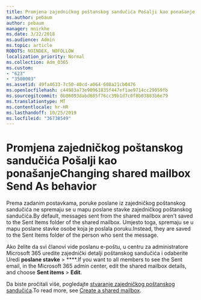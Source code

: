 ```yaml
---
title: Promjena zajedničkog poštanskog sandučića Pošalji kao ponašanje
ms.author: pebaum
author: pebaum
manager: mnirkhe
ms.date: 3/22/2018
ms.audience: Admin
ms.topic: article
ROBOTS: NOINDEX, NOFOLLOW
localization_priority: Normal
ms.collection: Adm_O365
ms.custom:
- "623"
- "3500003"
ms.assetid: 49fa4633-7c50-40cd-a064-608a21cb0476
ms.openlocfilehash: c44983a73e90961835f447ef1ae9714cc29059fb
ms.sourcegitcommit: 0b06093dabd685f76cc39b1d7c0f8b03883b6e79
ms.translationtype: MT
ms.contentlocale: hr-HR
ms.lasthandoff: 10/25/2019
ms.locfileid: "36738549"
---
```

# <a name="changing-shared-mailbox-send-as-behavior"></a><span data-ttu-id="83ab9-102">Promjena zajedničkog poštanskog sandučića Pošalji kao ponašanje</span><span class="sxs-lookup"><span data-stu-id="83ab9-102">Changing shared mailbox Send As behavior</span></span>

<span data-ttu-id="83ab9-103">Prema zadanim postavkama, poruke poslane iz zajedničkog poštanskog sandučića ne spremaju se u mapu poslane stavke zajedničkog poštanskog sandučića.</span><span class="sxs-lookup"><span data-stu-id="83ab9-103">By default, messages sent from the shared mailbox aren't saved to the Sent Items folder of the shared mailbox.</span></span> <span data-ttu-id="83ab9-104">Umjesto toga, spremaju se u mapu poslane stavke osobe koja je poslala poruku.</span><span class="sxs-lookup"><span data-stu-id="83ab9-104">Instead, they are saved to the Sent Items folder of the person who sent the message.</span></span>
  
<span data-ttu-id="83ab9-105">Ako želite da svi članovi vide poslanu e-poštu, u centru za administratore Microsoft 365 uredite zajednički detalji poštanskog sandučića i odaberite Uredi **poslane stavke** \> \*\*\*\*.</span><span class="sxs-lookup"><span data-stu-id="83ab9-105">If you want to all members to see the Sent email, in the Microsoft 365 admin center, edit the shared mailbox details, and choose **Sent items** \> **Edit**.</span></span>
  
<span data-ttu-id="83ab9-106">Da biste pročitali više, pogledajte [stvaranje zajedničkog poštanskog sandučića](https://docs.microsoft.com/office365/admin/email/create-a-shared-mailbox).</span><span class="sxs-lookup"><span data-stu-id="83ab9-106">To read more, see [Create a shared mailbox](https://docs.microsoft.com/office365/admin/email/create-a-shared-mailbox).</span></span>
  